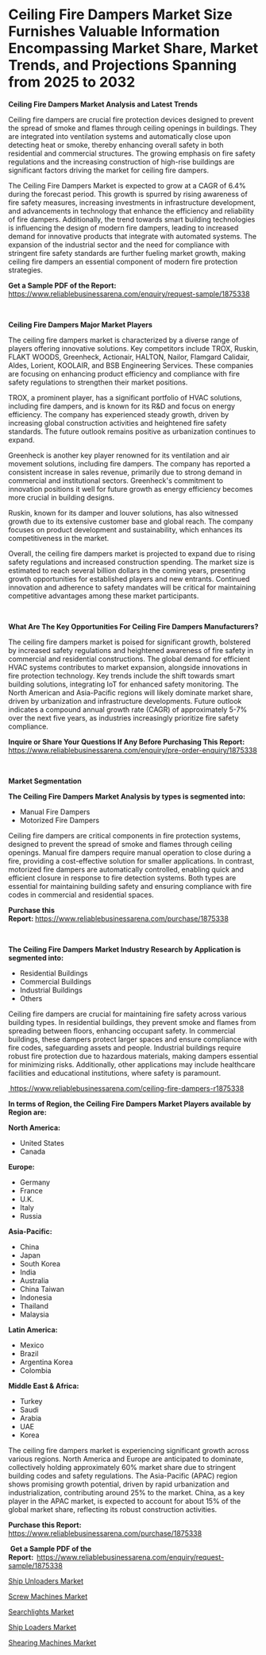 <p><h1>Ceiling Fire Dampers Market Size Furnishes Valuable Information Encompassing Market Share, Market Trends, and Projections Spanning from 2025 to 2032</h1></p><p><strong>Ceiling Fire Dampers Market Analysis and Latest Trends</strong></p>
<p><p>Ceiling fire dampers are crucial fire protection devices designed to prevent the spread of smoke and flames through ceiling openings in buildings. They are integrated into ventilation systems and automatically close upon detecting heat or smoke, thereby enhancing overall safety in both residential and commercial structures. The growing emphasis on fire safety regulations and the increasing construction of high-rise buildings are significant factors driving the market for ceiling fire dampers.</p><p>The Ceiling Fire Dampers Market is expected to grow at a CAGR of 6.4% during the forecast period. This growth is spurred by rising awareness of fire safety measures, increasing investments in infrastructure development, and advancements in technology that enhance the efficiency and reliability of fire dampers. Additionally, the trend towards smart building technologies is influencing the design of modern fire dampers, leading to increased demand for innovative products that integrate with automated systems. The expansion of the industrial sector and the need for compliance with stringent fire safety standards are further fueling market growth, making ceiling fire dampers an essential component of modern fire protection strategies.</p></p>
<p><strong>Get a Sample PDF of the Report:&nbsp;</strong> <a href="https://www.reliablebusinessarena.com/enquiry/request-sample/1875338?utm_campaign=2188&utm_medium=2&utm_source=Github&utm_content=ia&utm_term=11042025&utm_id=ceiling-fire-dampers">https://www.reliablebusinessarena.com/enquiry/request-sample/1875338</a></p>
<p>&nbsp;</p>
<p><strong>Ceiling Fire Dampers Major Market Players</strong></p>
<p><p>The ceiling fire dampers market is characterized by a diverse range of players offering innovative solutions. Key competitors include TROX, Ruskin, FLAKT WOODS, Greenheck, Actionair, HALTON, Nailor, Flamgard Calidair, Aldes, Lorient, KOOLAIR, and BSB Engineering Services. These companies are focusing on enhancing product efficiency and compliance with fire safety regulations to strengthen their market positions.</p><p>TROX, a prominent player, has a significant portfolio of HVAC solutions, including fire dampers, and is known for its R&D and focus on energy efficiency. The company has experienced steady growth, driven by increasing global construction activities and heightened fire safety standards. The future outlook remains positive as urbanization continues to expand.</p><p>Greenheck is another key player renowned for its ventilation and air movement solutions, including fire dampers. The company has reported a consistent increase in sales revenue, primarily due to strong demand in commercial and institutional sectors. Greenheck's commitment to innovation positions it well for future growth as energy efficiency becomes more crucial in building designs.</p><p>Ruskin, known for its damper and louver solutions, has also witnessed growth due to its extensive customer base and global reach. The company focuses on product development and sustainability, which enhances its competitiveness in the market.</p><p>Overall, the ceiling fire dampers market is projected to expand due to rising safety regulations and increased construction spending. The market size is estimated to reach several billion dollars in the coming years, presenting growth opportunities for established players and new entrants. Continued innovation and adherence to safety mandates will be critical for maintaining competitive advantages among these market participants.</p></p>
<p>&nbsp;</p>
<p><strong>What Are The Key Opportunities For Ceiling Fire Dampers Manufacturers?</strong></p>
<p><p>The ceiling fire dampers market is poised for significant growth, bolstered by increased safety regulations and heightened awareness of fire safety in commercial and residential constructions. The global demand for efficient HVAC systems contributes to market expansion, alongside innovations in fire protection technology. Key trends include the shift towards smart building solutions, integrating IoT for enhanced safety monitoring. The North American and Asia-Pacific regions will likely dominate market share, driven by urbanization and infrastructure developments. Future outlook indicates a compound annual growth rate (CAGR) of approximately 5-7% over the next five years, as industries increasingly prioritize fire safety compliance.</p></p>
<p><strong>Inquire or Share Your Questions If Any Before Purchasing This Report:</strong> <a href="https://www.reliablebusinessarena.com/enquiry/pre-order-enquiry/1875338?utm_campaign=2188&utm_medium=2&utm_source=Github&utm_content=ia&utm_term=11042025&utm_id=ceiling-fire-dampers">https://www.reliablebusinessarena.com/enquiry/pre-order-enquiry/1875338</a></p>
<p>&nbsp;</p>
<p><strong>Market Segmentation</strong></p>
<p><strong>The Ceiling Fire Dampers Market Analysis by types is segmented into:</strong></p>
<p><ul><li>Manual Fire Dampers</li><li>Motorized Fire Dampers</li></ul></p>
<p><p>Ceiling fire dampers are critical components in fire protection systems, designed to prevent the spread of smoke and flames through ceiling openings. Manual fire dampers require manual operation to close during a fire, providing a cost-effective solution for smaller applications. In contrast, motorized fire dampers are automatically controlled, enabling quick and efficient closure in response to fire detection systems. Both types are essential for maintaining building safety and ensuring compliance with fire codes in commercial and residential spaces.</p></p>
<p><strong>Purchase this Report:&nbsp;</strong><a href="https://www.reliablebusinessarena.com/purchase/1875338?utm_campaign=2188&utm_medium=2&utm_source=Github&utm_content=ia&utm_term=11042025&utm_id=ceiling-fire-dampers">https://www.reliablebusinessarena.com/purchase/1875338</a></p>
<p>&nbsp;</p>
<p><strong>The Ceiling Fire Dampers Market Industry Research by Application is segmented into:</strong></p>
<p><ul><li>Residential Buildings</li><li>Commercial Buildings</li><li>Industrial Buildings</li><li>Others</li></ul></p>
<p><p>Ceiling fire dampers are crucial for maintaining fire safety across various building types. In residential buildings, they prevent smoke and flames from spreading between floors, enhancing occupant safety. In commercial buildings, these dampers protect larger spaces and ensure compliance with fire codes, safeguarding assets and people. Industrial buildings require robust fire protection due to hazardous materials, making dampers essential for minimizing risks. Additionally, other applications may include healthcare facilities and educational institutions, where safety is paramount.</p></p>
<p><a href="https://www.reliablebusinessarena.com/ceiling-fire-dampers-r1875338?utm_campaign=2188&utm_medium=2&utm_source=Github&utm_content=ia&utm_term=11042025&utm_id=ceiling-fire-dampers">&nbsp;https://www.reliablebusinessarena.com/ceiling-fire-dampers-r1875338</a></p>
<p><strong>In terms of Region, the Ceiling Fire Dampers Market Players available by Region are:</strong></p>
<p>
    <p> <strong> North America: </strong>
        <ul>
            <li>United States</li>
            <li>Canada</li>
        </ul>
        </p> 
    <p> <strong> Europe: </strong>
        <ul>
            <li>Germany</li>
            <li>France</li>
            <li>U.K.</li>
            <li>Italy</li>
            <li>Russia</li>
        </ul>
        </p> 
    <p> <strong> Asia-Pacific: </strong>
        <ul>
            <li>China</li>
            <li>Japan</li>
            <li>South Korea</li>
            <li>India</li>
            <li>Australia</li>
            <li>China Taiwan</li>
            <li>Indonesia</li>
            <li>Thailand</li>
            <li>Malaysia</li>
        </ul>
        </p> 
    <p> <strong> Latin America: </strong>
        <ul>
            <li>Mexico</li>
            <li>Brazil</li>
            <li>Argentina Korea</li>
            <li>Colombia</li>
        </ul>
        </p> 
    <p> <strong> Middle East & Africa: </strong>
        <ul>
            <li>Turkey</li>
            <li>Saudi</li>
            <li>Arabia</li>
            <li>UAE</li>
            <li>Korea</li>
        </ul>
    </p>
    </p>
<p><p>The ceiling fire dampers market is experiencing significant growth across various regions. North America and Europe are anticipated to dominate, collectively holding approximately 60% market share due to stringent building codes and safety regulations. The Asia-Pacific (APAC) region shows promising growth potential, driven by rapid urbanization and industrialization, contributing around 25% to the market. China, as a key player in the APAC market, is expected to account for about 15% of the global market share, reflecting its robust construction activities.</p></p>
<p><strong>Purchase this Report: </strong><a href="https://www.reliablebusinessarena.com/purchase/1875338?utm_campaign=2188&utm_medium=2&utm_source=Github&utm_content=ia&utm_term=11042025&utm_id=ceiling-fire-dampers">https://www.reliablebusinessarena.com/purchase/1875338</a></p>
<p>&nbsp;<strong>Get a Sample PDF of the Report:&nbsp;&nbsp;</strong><a href="https://www.reliablebusinessarena.com/enquiry/request-sample/1875338?utm_campaign=2188&utm_medium=2&utm_source=Github&utm_content=ia&utm_term=11042025&utm_id=ceiling-fire-dampers">https://www.reliablebusinessarena.com/enquiry/request-sample/1875338</a></p>
<p><strong></strong></p>
<p><p><a href="https://github.com/bulkagumanvv/Market-Research-Report-List-1/blob/main/ship-unloaders-market.md?utm_campaign=2188&utm_medium=2&utm_source=Github&utm_content=ia&utm_term=11042025&utm_id=ceiling-fire-dampers">Ship Unloaders Market</a></p><p><a href="https://github.com/genayziben/Market-Research-Report-List-1/blob/main/screw-machines-market.md?utm_campaign=2188&utm_medium=2&utm_source=Github&utm_content=ia&utm_term=11042025&utm_id=ceiling-fire-dampers">Screw Machines Market</a></p><p><a href="https://github.com/beroxiluwaya/Market-Research-Report-List-1/blob/main/searchlights-market.md?utm_campaign=2188&utm_medium=2&utm_source=Github&utm_content=ia&utm_term=11042025&utm_id=ceiling-fire-dampers">Searchlights Market</a></p><p><a href="https://github.com/geyangvayora/Market-Research-Report-List-1/blob/main/ship-loaders-market.md?utm_campaign=2188&utm_medium=2&utm_source=Github&utm_content=ia&utm_term=11042025&utm_id=ceiling-fire-dampers">Ship Loaders Market</a></p><p><a href="https://github.com/saklpelzami95/Market-Research-Report-List-1/blob/main/shearing-machines-market.md?utm_campaign=2188&utm_medium=2&utm_source=Github&utm_content=ia&utm_term=11042025&utm_id=ceiling-fire-dampers">Shearing Machines Market</a></p></p>